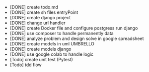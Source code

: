 - [DONE] create todo.md
- [DONE] create sh files entryPoint
- [DONE] create django project
- [DONE] change url handler
- [DONE] create Docker file and configure postgress run django
- [DONE] use composer to handle permanently data
- [DONE] analyze problem and design solve in google spreadsheet
- [DONE] create models in uml UMBRELLO
- [DONE] create models django
- [DONE] use google colab to handle logic
- [Todo] create unit test (Pytest)
- [Todo] tdd flow
